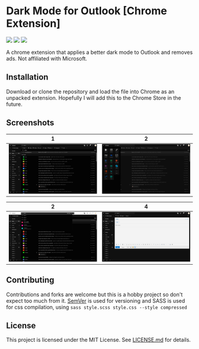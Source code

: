 # Dark Mode for Outlook [Chrome Extension]
![](https://img.shields.io/badge/type-Chrome%20Extension-yellow.svg)
![](https://img.shields.io/github/repo-size/jerboa88/outlook-dark-mode.svg)
![](https://img.shields.io/github/license/jerboa88/outlook-dark-mode.svg)


A chrome extension that applies a better dark mode to Outlook and removes ads. Not affiliated with Microsoft.


## Installation
Download or clone the repository and load the file into Chrome as an unpacked extension. Hopefully I will add this to the Chrome Store in the future.


## Screenshots
1 | 2
:-:|:-:
![Screenshot 1](screenshots/ss1.png) | ![Screenshot 2](screenshots/ss2.png)

2 | 4
:-:|:-:
![Screenshot 3](screenshots/ss3.png) | ![Screenshot 4](screenshots/ss4.png)


## Contributing
Contributions and forks are welcome but this is a hobby project so don't expect too much from it. [SemVer](http://semver.org/) is used for versioning and SASS is used for css compilation, using `sass style.scss style.css --style compressed`


## License
This project is licensed under the MIT License. See [LICENSE.md](LICENSE.md) for details.
